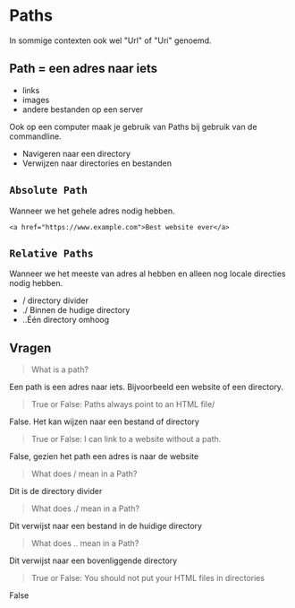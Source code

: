 # Paths
In sommige contexten ook wel "Url" of "Uri" genoemd.
## Path = een adres naar iets

- links
- images
- andere bestanden op een server

Ook op een computer maak je gebruik van Paths bij gebruik van de commandline.

- Navigeren naar een directory
- Verwijzen naar directories en bestanden

## `Absolute Path`
Wanneer we het gehele adres nodig hebben.
```
<a href="https://www.example.com">Best website ever</a>
```
## `Relative Paths`
Wanneer we het meeste van adres al hebben en alleen nog locale directies nodig hebben.
<ul>
    <li>
    / directory divider
    </li>
    <li>
    ./ Binnen de hudige directory
    </li>
    <li>
    ..Één directory omhoog
    </li>
</ul>

## Vragen
> What is a path?

Een path is een adres naar iets. Bijvoorbeeld een website of een directory.
> True or False: Paths always point to an HTML file/

False. Het kan wijzen naar een bestand of directory
> True or False: I can link to a website without a path.

False, gezien het path een adres is naar de website

> What does / mean in a Path?

Dit is de directory divider
> What does ./ mean in a Path?

Dit verwijst naar een bestand in de huidige directory
> What does .. mean in a Path?

Dit verwijst naar een bovenliggende directory
> True or False: You should not put your HTML files in directories

False